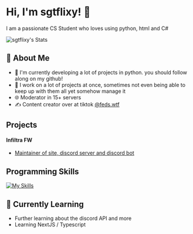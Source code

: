 # Hi, I'm sgtflixy! 👋

I am a passionate CS Student who loves using python, html and C#

![sgtflixy's Stats](https://github-readme-stats.vercel.app/api?username=sgtflixy&theme=vue-dark&show_icons=true&hide_border=true&count_private=true)

## 🚀 About Me

- 🔭 I'm currently developing a lot of projects in python. you should follow along on my github!
- 📝 I work on a lot of projects at once, sometimes not even being able to keep up with them all yet somehow manage it
- 🌐 Moderator in 15+ servers
- ✍️ Content creator over at tiktok [@feds.wtf](https://tiktok.com/@feds.wtf)

## Projects

#### Infiltra FW
- [Maintainer of site, discord server and discord bot](https://infiltra.xyz)

## Programming Skills
[![My Skills](https://skillicons.dev/icons?i=py,html,c#)](https://skillicons.dev)

## 🌱 Currently Learning

- Further learning about the discord API and more
- Learning NextJS / Typescript

